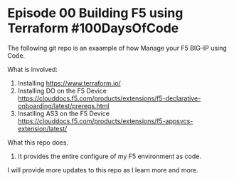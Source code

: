 # Episode 00 Building F5 using Terraform #100DaysOfCode

The following git repo is an exaample of how Manage your F5 BIG-IP using Code.

What is involved: 
1. Installing https://www.terraform.io/
2. Installing DO on the F5 Device https://clouddocs.f5.com/products/extensions/f5-declarative-onboarding/latest/prereqs.html
3. Insatlling AS3 on the F5 Device https://clouddocs.f5.com/products/extensions/f5-appsvcs-extension/latest/

What this repo does.
1. It provides the entire configure of my F5 environment as code.


I will provide more updates to this repo as I learn more and more. 

